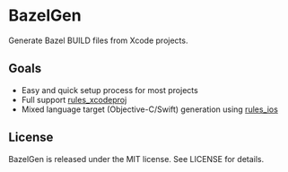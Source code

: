 # BazelGen

Generate Bazel BUILD files from Xcode projects.

## Goals

- Easy and quick setup process for most projects
- Full support [rules_xcodeproj](https://github.com/buildbuddy-io/rules_xcodeproj)
- Mixed language target (Objective-C/Swift) generation using [rules_ios](https://github.com/bazel-ios/rules_ios)

## License

BazelGen is released under the MIT license. See LICENSE for details.
